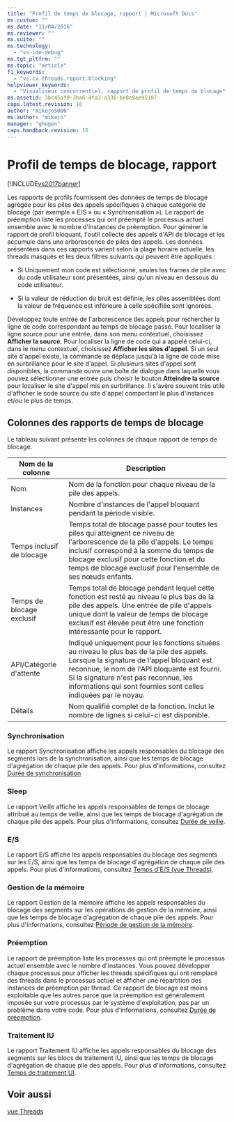```yaml
---
title: "Profil de temps de blocage, rapport | Microsoft Docs"
ms.custom: ""
ms.date: "11/04/2016"
ms.reviewer: ""
ms.suite: ""
ms.technology: 
  - "vs-ide-debug"
ms.tgt_pltfrm: ""
ms.topic: "article"
f1_keywords: 
  - "vs.cv.threads.report.blocking"
helpviewer_keywords: 
  - "Visualiseur concurrentiel, rapport de profil de temps de blocage"
ms.assetid: 3bc45af0-3ba6-4fa3-a336-be8e9ae95107
caps.latest.revision: 16
author: "mikejo5000"
ms.author: "mikejo"
manager: "ghogen"
caps.handback.revision: 16
---
```

# Profil de temps de blocage, rapport
[!INCLUDE[vs2017banner](../code-quality/includes/vs2017banner.md)]

Les rapports de profils fournissent des données de temps de blocage agrégée pour les piles des appels spécifiques à chaque catégorie de blocage \(par exemple « E\/S » ou « Synchronisation »\).  Le rapport de préemption liste les processes qui ont préempté le processus actuel ensemble avec le nombre d'instances de préemption.  Pour générer le rapport de profil bloquant, l'outil collecte des appels d'API de blocage et les accumule dans une arborescence de piles des appels.  Les données présentées dans ces rapports varient selon la plage horaire actuelle, les threads masqués et les deux filtres suivants qui peuvent être appliqués :  
  
-   Si Uniquement mon code est sélectionné, seules les frames de pile avec du code utilisateur sont présentées, ainsi qu'un niveau en dessous du code utilisateur.  
  
-   Si la valeur de réduction du bruit est définie, les piles assemblées dont la valeur de fréquence est inférieure à celle spécifiée sont ignorées.  
  
 Développez toute entrée de l'arborescence des appels pour rechercher la ligne de code correspondant au temps de blocage passé.  Pour localiser la ligne source pour une entrée, dans son menu contextuel, choisissez **Afficher la source**.  Pour localiser la ligne de code qui a appelé celui\-ci, dans le menu contextuel, choisissez **Afficher les sites d'appel**.  Si un seul site d'appel existe, la commande se déplace jusqu'à la ligne de code mise en surbrillance pour le site d'appel.  Si plusieurs sites d'appel sont disponibles, la commande ouvre une boîte de dialogue dans laquelle vous pouvez sélectionner une entrée puis choisir le bouton **Atteindre la source** pour localiser le site d'appel mis en surbrillance.  Il s'avère souvent très utile d'afficher le code source du site d'appel comportant le plus d'instances et\/ou le plus de temps.  
  
## Colonnes des rapports de temps de blocage  
 Le tableau suivant présente les colonnes de chaque rapport de temps de blocage.  
  
|Nom de la colonne|Description|  
|-----------------------|-----------------|  
|Nom|Nom de la fonction pour chaque niveau de la pile des appels.|  
|Instances|Nombre d'instances de l'appel bloquant pendant la période visible.|  
|Temps inclusif de blocage|Temps total de blocage passé pour toutes les piles qui atteignent ce niveau de l'arborescence de la pile d'appels.  Le temps inclusif correspond à la somme du temps de blocage exclusif pour cette fonction et du temps de blocage exclusif pour l'ensemble de ses nœuds enfants.|  
|Temps de blocage exclusif|Temps total de blocage pendant lequel cette fonction est resté au niveau le plus bas de la pile des appels.  Une entrée de pile d'appels unique dont la valeur de temps de blocage exclusif est élevée peut être une fonction intéressante pour le rapport.|  
|API\/Catégorie d'attente|Indiqué uniquement pour les fonctions situées au niveau le plus bas de la pile des appels.  Lorsque la signature de l'appel bloquant est reconnue, le nom de l'API bloquante est fourni.  Si la signature n'est pas reconnue, les informations qui sont fournies sont celles indiquées par le noyau.|  
|Détails|Nom qualifié complet de la fonction.  Inclut le nombre de lignes si celui\-ci est disponible.|  
  
### Synchronisation  
 Le rapport Synchronisation affiche les appels responsables du blocage des segments lors de la synchronisation, ainsi que les temps de blocage d'agrégation de chaque pile des appels.  Pour plus d’informations, consultez [Durée de synchronisation](../profiling/synchronization-time.md)  
  
### Sleep  
 Le rapport Veille affiche les appels responsables de temps de blocage attribué au temps de veille, ainsi que les temps de blocage d'agrégation de chaque pile des appels.  Pour plus d'informations, consultez [Durée de veille](../profiling/sleep-time.md).  
  
### E\/S  
 Le rapport E\/S affiche les appels responsables du blocage des segments sur les E\/S, ainsi que les temps de blocage d'agrégation de chaque pile des appels.  Pour plus d'informations, consultez [Temps d'E\/S \(vue Threads\)](../profiling/i-o-time-threads-view.md).  
  
### Gestion de la mémoire  
 Le rapport Gestion de la mémoire affiche les appels responsables du blocage des segments sur les opérations de gestion de la mémoire, ainsi que les temps de blocage d'agrégation de chaque pile des appels.  Pour plus d'informations, consultez [Période de gestion de la mémoire](../profiling/memory-management-time.md).  
  
### Préemption  
 Le rapport de préemption liste les processes qui ont préempté le processus actuel ensemble avec le nombre d'instances.  Vous pouvez développer chaque processus pour afficher les threads spécifiques qui ont remplacé des threads dans le processus actuel et afficher une répartition des instances de préemption par thread.  Ce rapport de blocage est moins exploitable que les autres parce que la préemption est généralement imposée sur votre processus par le système d'exploitation, pas par un problème dans votre code.  Pour plus d'informations, consultez [Durée de préemption](../profiling/preemption-time.md).  
  
### Traitement IU  
 Le rapport Traitement IU affiche les appels responsables du blocage des segments sur les blocs de traitement IU, ainsi que les temps de blocage d'agrégation de chaque pile des appels.  Pour plus d'informations, consultez [Temps de traitement UI](../profiling/ui-processing-time.md).  
  
## Voir aussi  
 [vue Threads](../profiling/threads-view-parallel-performance.md)